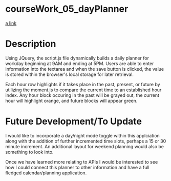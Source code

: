 # courseWork_05_dayPlanner

[a link](https://k1te-m.github.io/courseWork_05_dayPlanner/)

# Description
Using JQuery, the script.js file dynamically builds a daily planner for workday beginning at 9AM and ending at 5PM. Users are able to enter information into the textarea and when the save button is clicked, the value is stored within the browser's local storage for later retrieval. 

Each hour row highlights if it takes place in the past, present, or future by utilizing the moment.js to compare the current time to an established hour index. Any hour block occuring in the past will be grayed out, the current hour will highlight orange, and future blocks will appear green. 

# Future Development/To Update
I would like to incorporate a day/night mode toggle within this applciation along with the addition of further incremented time slots, perhaps a 15 or 30 minute increment. An additional layout for weekend planning would also be something to look into. 

Once we have learned more relating to APIs I would be interested to see how I could connect this planner to other information and have a full fledged calendar/planning application. 


